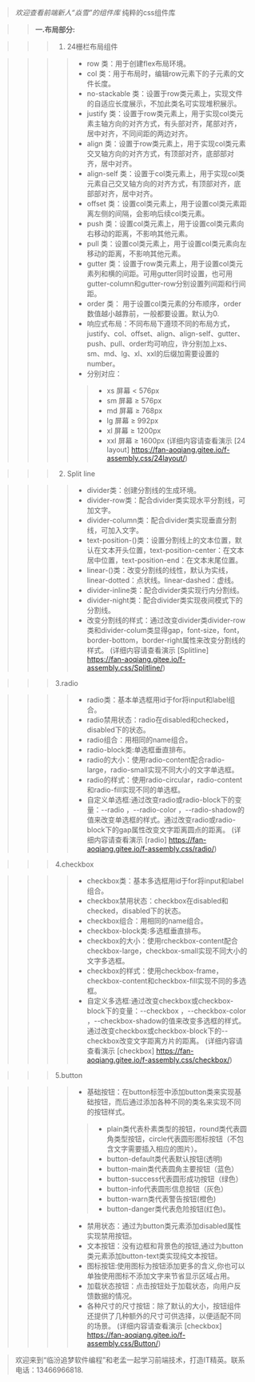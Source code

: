 >*欢迎查看前端新人“焱雪”的组件库*
纯粹的css组件库

>>**一.布局部分:**

>>>1. 24栅栏布局组件

>>>>+ row 类：用于创建flex布局环境。
>>>>+ col 类：用于布局时，编辑row元素下的子元素的文件长度。
>>>>+ no-stackable 类：设置于row类元素上，实现文件的自适应长度展示，不加此类名可实现堆积展示。
>>>>+ justify 类：设置于row类元素上，用于实现col类元素主轴方向的对齐方式，有头部对齐，尾部对齐，居中对齐，不同间距的两边对齐。
>>>>+ align 类：设置于row类元素上，用于实现col类元素交叉轴方向的对齐方式，有顶部对齐，底部部对齐，居中对齐。
>>>>+ align-self 类：设置于col类元素上，用于实现col类元素自己交叉轴方向的对齐方式，有顶部对齐，底部部对齐，居中对齐。
>>>>+ offset 类：设置col类元素上，用于设置col类元素距离左侧的间隔，会影响后续col类元素。
>>>>+ push 类：设置col类元素上，用于设置col类元素向右移动的距离，不影响其他元素。
>>>>+ pull 类：设置col类元素上，用于设置col类元素向左移动的距离，不影响其他元素。
>>>>+ gutter 类：设置于row类元素上，用于设置col类元素列和横的间距。可用gutter同时设置，也可用gutter-column和gutter-row分别设置列间距和行间距。
>>>>+ order 类： 用于设置col类元素的分布顺序，order数值越小越靠前，一般都要设置。默认为0.
>>>>+ 响应式布局：不同布局下遵顼不同的布局方式，justify、col、offset、align、align-self、gutter、push、pull、order均可响应，许分别加上xs、sm、md、lg、xl、xxl的后缀加需要设置的number。
>>>>+ 分别对应：
>>>>>+ xs 屏幕 < 576px
>>>>>+	sm 屏幕 ≥ 576px
>>>>>+	md 屏幕 ≥ 768px
>>>>>+	lg 屏幕 ≥ 992px
>>>>>+	xl 屏幕 ≥ 1200px
>>>>>+	xxl 屏幕 ≥ 1600px
>>>(详细内容请查看演示 [24 layout] <https://fan-aoqiang.gitee.io/f-assembly.css/24layout/>)

>>>2. Split line

>>>>+ divider类：创建分割线的生成环境。
>>>>+ divider-row类：配合divider类实现水平分割线，可加文字。
>>>>+ divider-column类：配合divider类实现垂直分割线，可加入文字。
>>>>+ text-position-()类：设置分割线上的文本位置，默认在文本开头位置，text-position-center：在文本居中位置，text-position-end：在文本末尾位置。
>>>>+ linear-()类：改变分割线的线性，默认为实线，linear-dotted：点状线。linear-dashed：虚线。
>>>>+ divider-inline类：配合divider类实现行内分割线。
>>>>+ divider-night类：配合divider类实现夜间模式下的分割线。
>>>>+ 改变分割线的样式：通过改变divider类divider-row类和divider-colum类显得gap，font-size，font，border-bottom，border-right属性来改变分割线的样式。
>>>(详细内容请查看演示 [Splitline] <https://fan-aoqiang.gitee.io/f-assembly.css/Splitline/>)

>>>3.radio

>>>>+ radio类：基本单选框用id于for将input和label组合。
>>>>+ radio禁用状态：radio在disabled和checked，disabled下的状态。
>>>>+ radio组合：用相同的name组合。
>>>>+ radio-block类:单选框垂直排布。
>>>>+ radio的大小：使用radio-content配合radio-large，radio-small实现不同大小的文字单选框。
>>>>+ radio的样式：使用radio-circular，radio-content和radio-fill实现不同的单选框。
>>>>+ 自定义单选框:通过改变radio或radio-block下的变量：--radio ，--radio-color ，--radio-shadow的值来改变单选框的样式。通过改变radio或radio-block下的gap属性改变文字距离圆点的距离。
>>>(详细内容请查看演示 [radio] <https://fan-aoqiang.gitee.io/f-assembly.css/radio/>)

>>>4.checkbox

>>>>+ checkbox类：基本多选框用id于for将input和label组合。
>>>>+ checkbox禁用状态：checkbox在disabled和checked，disabled下的状态。
>>>>+ checkbox组合：用相同的name组合。
>>>>+ checkbox-block类:多选框垂直排布。
>>>>+ checkbox的大小：使用rcheckbox-content配合checkbox-large，checkbox-small实现不同大小的文字多选框。
>>>>+ checkbox的样式：使用checkbox-frame，checkbox-content和checkbox-fill实现不同的多选框。
>>>>+ 自定义多选框:通过改变checkbox或checkbox-block下的变量：--checkbox ，--checkbox-color ，--checkbox-shadow的值来改变多选框的样式。通过改变checkbox或checkbox-block下的--checkbox改变文字距离方片的距离。
>>>(详细内容请查看演示 [checkbox] <https://fan-aoqiang.gitee.io/f-assembly.css/checkbox/>)

>>>5.button

>>>>+ 基础按钮：在button标签中添加button类来实现基础按钮，而后通过添加各种不同的类名来实现不同的按钮样式。
>>>>>+ plain类代表朴素类型的按钮，round类代表圆角类型按钮，circle代表圆形图标按钮（不包含文字需要插入相应的图片）。
>>>>>+  button-default类代表默认按钮(透明)
>>>>>+ button-main类代表圆角主要按钮（蓝色）
>>>>>+ button-success代表圆形成功按钮（绿色）
>>>>>+ button-info代表圆形信息按钮（灰色）
>>>>>+ button-warn类代表警告按钮(橙色)
>>>>>+ button-danger类代表危险按钮(红色)。
>>>>+ 禁用状态：通过为button类元素添加disabled属性实现禁用按钮。
>>>>+ 文本按钮：没有边框和背景色的按钮,通过为button类元素添加button-text类实现纯文本按钮。
>>>>+ 图标按钮:使用图标为按钮添加更多的含义,你也可以单独使用图标不添加文字来节省显示区域占用。
>>>>+ 加载状态按钮：点击按钮处于加载状态，向用户反馈数据的情况。
>>>>+ 各种尺寸的尺寸按钮：除了默认的大小，按钮组件还提供了几种额外的尺寸可供选择，以便适配不同的场景。
>>>(详细内容请查看演示 [checkbox] <https://fan-aoqiang.gitee.io/f-assembly.css/Button/>)


> 欢迎来到“临汾追梦软件编程”和老孟一起学习前端技术，打造IT精英。联系电话：13466966818.